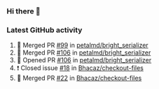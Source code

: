 ### Hi there 👋


### Latest GitHub activity
<!--START_SECTION:activity-->
1. 🎉 Merged PR [#99](https://github.com/petalmd/bright_serializer/pull/99) in [petalmd/bright_serializer](https://github.com/petalmd/bright_serializer)
2. 🎉 Merged PR [#106](https://github.com/petalmd/bright_serializer/pull/106) in [petalmd/bright_serializer](https://github.com/petalmd/bright_serializer)
3. 💪 Opened PR [#106](https://github.com/petalmd/bright_serializer/pull/106) in [petalmd/bright_serializer](https://github.com/petalmd/bright_serializer)
4. ❗️ Closed issue [#18](https://github.com/Bhacaz/checkout-files/issues/18) in [Bhacaz/checkout-files](https://github.com/Bhacaz/checkout-files)
5. 🎉 Merged PR [#22](https://github.com/Bhacaz/checkout-files/pull/22) in [Bhacaz/checkout-files](https://github.com/Bhacaz/checkout-files)
<!--END_SECTION:activity-->

<!--
**Bhacaz/bhacaz** is a ✨ _special_ ✨ repository because its `README.md` (this file) appears on your GitHub profile.

Here are some ideas to get you started:

- 🔭 I’m currently working on ...
- 🌱 I’m currently learning ...
- 👯 I’m looking to collaborate on ...
- 🤔 I’m looking for help with ...
- 💬 Ask me about ...
- 📫 How to reach me: ...
- 😄 Pronouns: ...
- ⚡ Fun fact: ...
-->
